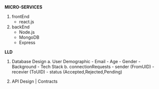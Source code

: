 **MICRO-SERVICES**

1. frontEnd
   - react.js
2. backEnd
   - Node.js
   - MongoDB
   - Express

  

**LLD**
1. Database Design
   a. User Demographic
       - Email
       - Age
       - Gender
       - Background
       - Tech Stack
   b. connectionRequests
       - sender (FromUID)
       - recevier (ToUID)
       - status (Accepted,Rejected,Pending)
   
3. API Design | Contracts
  
   
